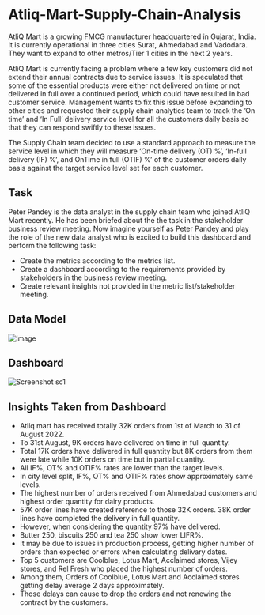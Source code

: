 # Atliq-Mart-Supply-Chain-Analysis
AtliQ Mart is a growing FMCG manufacturer headquartered in Gujarat, India. It is currently operational in three cities Surat, Ahmedabad and Vadodara. They want to expand to other metros/Tier 1 cities in the next 2 years.

AtliQ Mart is currently facing a problem where a few key customers did not extend their annual contracts due to service issues. It is speculated that some of the essential products were either not delivered on time or not delivered in full over a continued period, which could have resulted in bad customer service. Management wants to fix this issue before expanding to other cities and requested their supply chain analytics team to track the ’On time’ and ‘In Full’ delivery service level for all the customers daily basis so that they can respond swiftly to these issues.

The Supply Chain team decided to use a standard approach to measure the service level in which they will measure ‘On-time delivery (OT) %’, ‘In-full delivery (IF) %’, and OnTime in full (OTIF) %’ of the customer orders daily basis against the target service level set for each customer.

## Task
Peter Pandey is the data analyst in the supply chain team who joined AtliQ Mart recently. He has been briefed about the the task in the stakeholder business review meeting. Now imagine yourself as Peter Pandey and play the role of the new data analyst who is excited to build this dashboard and perform the following task:

+ Create the metrics according to the metrics list.
+ Create a dashboard according to the requirements provided by stakeholders in the business review meeting. 
+ Create relevant insights not provided in the metric list/stakeholder meeting.

## Data Model

![image](https://github.com/KavindiGimhani/Atliq-Mart-Supply-Chain-Analysis/assets/72389185/65f365e8-bbb8-4d69-acd7-b659975d1f89)



## Dashboard

![Screenshot sc1](https://github.com/KavindiGimhani/Atliq-Mart-Supply-Chain-Analysis/assets/72389185/58f6552b-81ac-4998-b068-e246189383af)



## Insights Taken from Dashboard

+ 	Atliq mart has received totally 32K orders from 1st of March to 31 of August 2022.
+ 	To 31st August, 9K orders have delivered on time in full quantity.
+ 	Total 17K orders have delivered in full quantity but 8K orders from them were late while 10K orders on time but in partial quantity.
+ 	All IF%, OT% and OTIF% rates are lower than the target levels.
+ 	In city level split, IF%, OT% and OTIF% rates show approximately same levels.
+ 	The highest number of orders received from Ahmedabad customers and highest order quantity for dairy products.
+ 	57K order lines have created reference to those 32K orders. 38K order lines have completed the delivery in full quantity.
+ 	However, when considering the quantity 97% have delivered.
+ 	Butter 250, biscuits 250 and tea 250 show lower LIFR%. 
+ 	It may be due to issues in production process, getting higher number of orders than expected or errors when calculating delivary dates.
+ 	Top 5 customers are Coolblue, Lotus Mart, Acclaimed stores, Vijey stores, and Rel Fresh who placed the highest number of orders.
+ 	Among them, Orders of Coolblue, Lotus Mart and Acclaimed stores getting delay average 2 days approximately.
+ 	Those delays can cause to drop the orders and not renewing the contract by the customers.
